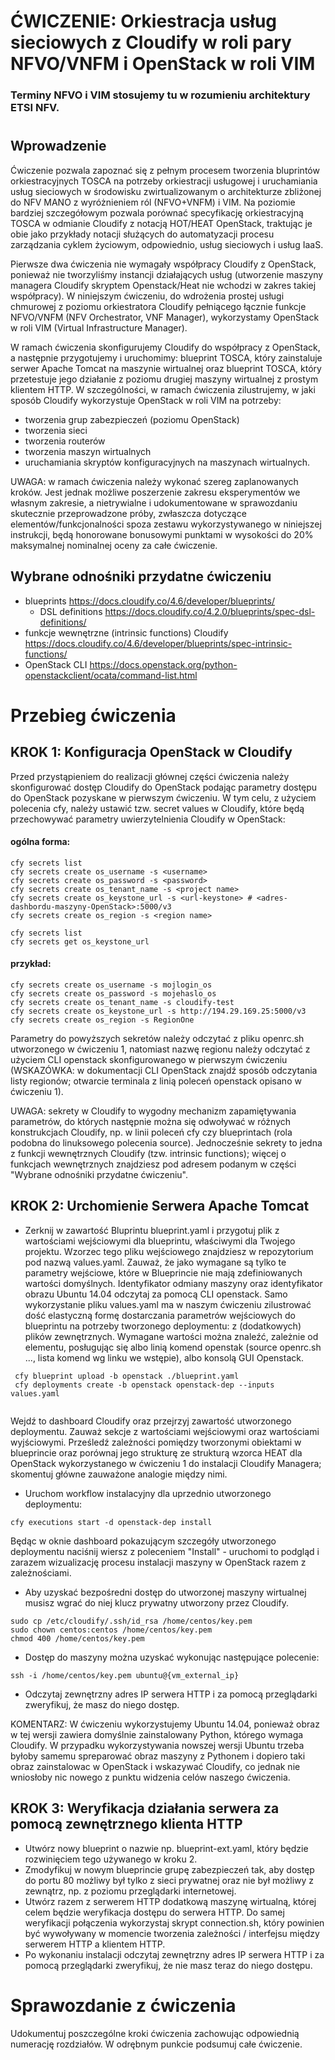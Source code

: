 # ĆWICZENIE: Orkiestracja usług sieciowych z Cloudify w roli pary NFVO/VNFM i OpenStack w roli VIM

### Terminy NFVO i VIM stosujemy tu w rozumieniu architektury ETSI NFV.
# 
## Wprowadzenie

Ćwiczenie pozwala zapoznać się z pełnym procesem tworzenia bluprintów orkiestracyjnych TOSCA na potrzeby orkiestracji usługowej i uruchamiania usług sieciowych w środowisku zwirtualizowanym o architekturze zbliżonej do NFV MANO z wyróżnieniem ról (NFVO+VNFM) i VIM. Na poziomie bardziej szczegółowym pozwala porównać specyfikację orkiestracyjną TOSCA w odmianie Cloudify z notacją HOT/HEAT OpenStack, traktując je obie jako przykłady notacji służących do automatyzacji procesu zarządzania cyklem życiowym, odpowiednio, usług sieciowych i usług IaaS. 

Pierwsze dwa ćwiczenia nie wymagały współpracy Cloudify z OpenStack, ponieważ nie tworzyliśmy instancji działających usług (utworzenie maszyny managera Cloudify skryptem Openstack/Heat nie wchodzi w zakres takiej współpracy). W niniejszym ćwiczeniu, do wdrożenia prostej usługi chmurowej z poziomu orkiestratora Cloudify pełniącego łącznie funkcje NFVO/VNFM (NFV Orchestrator, VNF Manager), wykorzystamy OpenStack w roli VIM (Virtual Infrastructure Manager).

W ramach ćwiczenia skonfigurujemy Cloudify do współpracy z OpenStack, a następnie przygotujemy i uruchomimy: blueprint TOSCA, który zainstaluje serwer Apache Tomcat na maszynie wirtualnej oraz blueprint TOSCA, który przetestuje jego działanie z poziomu drugiej maszyny wirtualnej z prostym klientem HTTP. W szczególności, w ramach ćwiczenia zilustrujemy, w jaki sposób Cloudify wykorzystuje OpenStack w roli VIM na potrzeby:

- tworzenia grup zabezpieczeń (poziomu OpenStack)
- tworzenia sieci
- tworzenia routerów
- tworzenia maszyn wirtualnych
- uruchamiania skryptów konfiguracyjnych na maszynach wirtualnych.

UWAGA: w ramach ćwiczenia należy wykonać szereg zaplanowanych kroków. Jest jednak możliwe poszerzenie zakresu eksperymentów we własnym zakresie, a nietrywialne i udokumentowane w sprawozdaniu skutecznie przeprowadzone próby, zwłaszcza dotyczące elementów/funkcjonalności spoza zestawu wykorzystywanego w niniejszej instrukcji, będą honorowane bonusowymi punktami w wysokości do 20% maksymalnej nominalnej oceny za całe ćwiczenie.

## Wybrane odnośniki przydatne ćwiczeniu

- blueprints https://docs.cloudify.co/4.6/developer/blueprints/
    * DSL definitions https://docs.cloudify.co/4.2.0/blueprints/spec-dsl-definitions/
- funkcje wewnętrzne (intrinsic functions) Cloudify https://docs.cloudify.co/4.6/developer/blueprints/spec-intrinsic-functions/
- OpenStack CLI https://docs.openstack.org/python-openstackclient/ocata/command-list.html

# Przebieg ćwiczenia

## KROK 1: Konfiguracja OpenStack w Cloudify

Przed przystąpieniem do realizacji głównej części ćwiczenia należy skonfigurować dostęp Cloudify do OpenStack podając parametry dostępu do OpenStack pozyskane w pierwszym ćwiczeniu. W tym celu, z użyciem polecenia cfy, należy ustawić tzw. secret values w Cloudify, które będą przechowywać parametry uwierzytelnienia Cloudify w OpenStack:

#### ogólna forma:
```
cfy secrets list
cfy secrets create os_username -s <username>
cfy secrets create os_password -s <password>
cfy secrets create os_tenant_name -s <project name>
cfy secrets create os_keystone_url -s <url-keystone> # <adres-dashbordu-maszyny-OpenStack>:5000/v3
cfy secrets create os_region -s <region name>

cfy secrets list
cfy secrets get os_keystone_url
```
#### przykład:
```
cfy secrets create os_username -s mojlogin_os
cfy secrets create os_password -s mojehaslo_os
cfy secrets create os_tenant_name -s cloudify-test
cfy secrets create os_keystone_url -s http://194.29.169.25:5000/v3
cfy secrets create os_region -s RegionOne
```

Parametry do powyższych sekretów należy odczytać z pliku openrc.sh utworzonego w ćwiczeniu 1, natomiast nazwę regionu należy odczytać z użyciem CLI openstack skonfigurowanego w pierwszym ćwiczeniu (WSKAZÓWKA: w dokumentacji CLI OpenStack znajdź sposób odczytania listy regionów; otwarcie terminala z linią poleceń openstack opisano w ćwiczeniu 1).

UWAGA: sekrety w Cloudify to wygodny mechanizm zapamiętywania parametrów, do których następnie można się odwoływać w różnych konstrukcjach Cloudify, np. w linii poleceń cfy czy blueprintach (rola podobna do linuksowego polecenia source). Jednocześnie sekrety to jedna z funkcji wewnętrznych Cloudify (tzw. intrinsic functions); więcej o funkcjach wewnętrznych znajdziesz pod adresem podanym w części "Wybrane odnośniki przydatne ćwiczeniu".

## KROK 2: Urchomienie Serwera Apache Tomcat

- Zerknij w zawartość Bluprintu blueprint.yaml i przygotuj plik z wartościami wejściowymi dla blueprintu, właściwymi dla Twojego projektu. Wzorzec tego pliku wejściowego znajdziesz w repozytorium pod nazwą values.yaml. Zauważ, że jako wymagane są tylko te parametry wejściowe, które w Blueprincie nie mają zdefiniowanych wartości domyślnych. Identyfikator odmiany maszyny oraz identyfikator obrazu Ubuntu 14.04 odczytaj za pomocą CLI openstack. Samo wykorzystanie pliku values.yaml ma w naszym ćwiczeniu zilustrować dość elastyczną formę dostarczania parametrów wejściowych do blueprintu na potrzeby tworzonego deploymentu: z (dodatkowych) plików zewnętrznych. Wymagane wartości można znaleźć, zależnie od elementu, posługując się albo linią komend openstak (source openrc.sh ..., lista komend wg linku we wstępie), albo konsolą GUI Openstack.

```
 cfy blueprint upload -b openstack ./blueprint.yaml
 cfy deployments create -b openstack openstack-dep --inputs values.yaml
 
```
Wejdź to dashboard Cloudify oraz przejrzyj zawartość utworzonego deploymentu. Zauważ sekcje z wartościami wejściowymi oraz wartościami wyjściowymi. Prześledź zależności pomiędzy tworzonymi obiektami w blueprincie oraz porównaj jego strukturę ze strukturą wzorca HEAT dla OpenStack wykorzystanego w ćwiczeniu 1 do instalacji Cloudify Managera; skomentuj główne zauważone analogie między nimi.

- Uruchom workflow instalacyjny dla uprzednio utworzonego deploymentu:

```
cfy executions start -d openstack-dep install
```

Będąc w oknie dashboard pokazującym szczegóły utworzonego deploymentu naciśnij wiersz z poleceniem "Install" - uruchomi to podgląd i zarazem wizualizację procesu instalacji maszyny w OpenStack razem z zależnościami.

- Aby uzyskać bezpośredni dostęp do utworzonej maszyny wirtualnej musisz wgrać do niej klucz prywatny utworzony przez Cloudify.
```
sudo cp /etc/cloudify/.ssh/id_rsa /home/centos/key.pem 
sudo chown centos:centos /home/centos/key.pem 
chmod 400 /home/centos/key.pem 
```
- Dostęp do maszyny można uzyskać wykonując następujące polecenie:
```
ssh -i /home/centos/key.pem ubuntu@{vm_external_ip}
```

- Odczytaj zewnętrzny adres IP serwera HTTP i za pomocą przeglądarki zweryfikuj, że masz do niego dostęp.

KOMENTARZ: W ćwiczeniu wykorzystujemy Ubuntu 14.04, ponieważ obraz w tej wersji zawiera domyślnie zainstalowany Python, którego wymaga Cloudify. W przypadku wykorzystywania nowszej wersji Ubuntu trzeba byłoby samemu spreparować obraz maszyny z Pythonem i dopiero taki obraz zainstalowac w OpenStack i wskazywać Cloudify, co jednak nie wniosłoby nic nowego z punktu widzenia celów naszego ćwiczenia.  

## KROK 3: Weryfikacja działania serwera za pomocą zewnętrznego klienta HTTP

- Utwórz nowy blueprint o nazwie np. blueprint-ext.yaml, który będzie rozwinięciem tego używanego w kroku 2. 
- Zmodyfikuj w nowym blueprincie grupę zabezpieczeń tak, aby dostęp do portu 80 możliwy był tylko z sieci prywatnej oraz nie był możliwy z zewnątrz, np. z poziomu przeglądarki internetowej.
- Utwórz razem z serwerem HTTP dodatkową maszynę wirtualną, której celem będzie weryfikacja dostępu do serwera HTTP. Do samej weryfikacji połączenia wykorzystaj skrypt connection.sh, który powinien być wywoływany w momencie tworzenia zależności / interfejsu między serwerem HTTP a klientem HTTP. 
- Po wykonaniu instalacji odczytaj zewnętrzny adres IP serwera HTTP i za pomocą przeglądarki zweryfikuj, że nie masz teraz do niego dostępu.

# Sprawozdanie z ćwiczenia

Udokumentuj poszczególne kroki ćwiczenia zachowując odpowiednią numerację rozdziałów. W odrębnym punkcie podsumuj całe ćwiczenie. 
